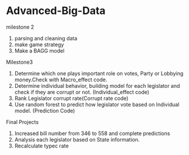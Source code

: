 # Advanced-Big-Data
milestone 2
1. parsing and cleaning data
2. make game strategy
3. Make a BAGG model

Milestone3
1. Determine which one plays important role on votes, Party or Lobbying money.Check with Macro_effect code.
2. Determine individual behavior, building model for each legislator and check if they are corrupt or not. (Individual_effect code)
3. Rank Legislator corrupt rate(Corrupt rate code)
4. Use random forest to predict how legislator vote based on Individual model. (Prediction Code)


Final Projects
1. Increased bill number from 346 to 558 and complete predictions
2. Analysis each legislator based on State information.
3. Recalculate typec rate
